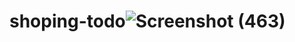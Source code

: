 # shoping-todo![Screenshot (463)](https://user-images.githubusercontent.com/64544760/159149487-73b76374-5474-403a-a3b2-6219f4f488d7.png)
